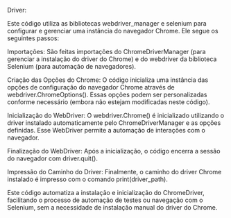 Driver:

Este código utiliza as bibliotecas webdriver_manager e selenium para configurar e gerenciar uma instância do navegador Chrome. Ele segue os seguintes passos:

Importações: São feitas importações do ChromeDriverManager (para gerenciar a instalação do driver do Chrome) e do webdriver da biblioteca Selenium (para automação de navegadores).

Criação das Opções do Chrome: O código inicializa uma instância das opções de configuração do navegador Chrome através de webdriver.ChromeOptions(). Essas opções podem ser personalizadas conforme necessário (embora não estejam modificadas neste código).

Inicialização do WebDriver: O webdriver.Chrome() é inicializado utilizando o driver instalado automaticamente pelo ChromeDriverManager e as opções definidas. Esse WebDriver permite a automação de interações com o navegador.

Finalização do WebDriver: Após a inicialização, o código encerra a sessão do navegador com driver.quit().

Impressão do Caminho do Driver: Finalmente, o caminho do driver Chrome instalado é impresso com o comando print(driver_path).

Este código automatiza a instalação e inicialização do ChromeDriver, facilitando o processo de automação de testes ou navegação com o Selenium, sem a necessidade de instalação manual do driver do Chrome.